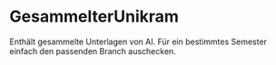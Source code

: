 # GesammelterUnikram
Enthält gesammelte Unterlagen von AI.
Für ein bestimmtes Semester einfach den passenden Branch auschecken.
